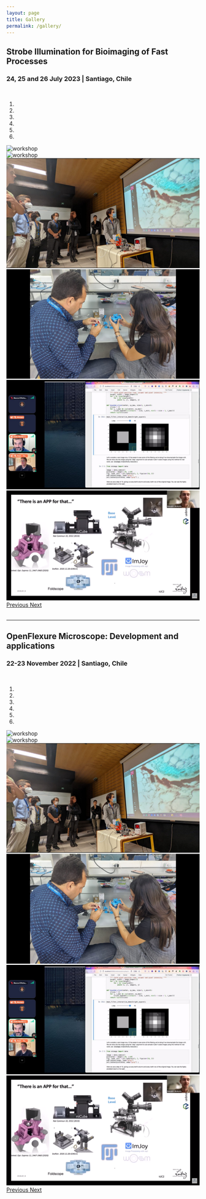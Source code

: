 ```yaml
---
layout: page
title: Gallery
permalink: /gallery/
---
```


## Strobe Illumination for Bioimaging of Fast Processes
### 24, 25 and 26 July 2023 | Santiago, Chile
<br>

<div id="myCarousel" class="carousel slide" data-ride="carousel">
          <!-- Indicators -->
          <ol class="carousel-indicators">
           <!--  <li data-target="#myCarousel" data-slide-to="0" class="active"></li>-->
            <li data-target="#myCarousel" data-slide-to="0" class="active"></li>
            <li data-target="#myCarousel" data-slide-to="1"></li>
            <li data-target="#myCarousel" data-slide-to="2"></li>
            <li data-target="#myCarousel" data-slide-to="3"></li>
            <li data-target="#myCarousel" data-slide-to="4"></li>
            <li data-target="#myCarousel" data-slide-to="5"></li>
          </ol>

<!-- Wrapper for slides -->
<div class="carousel-inner">
            <div class="item active">
              <img src="/images/others/SEMS_1.jpg" alt="workshop">
            </div>          
            <div class="item">
              <img src="/images/others/SEMS_2.jpg" alt="workshop">
            </div>
            <div class="item">
              <img src="/images/others/OFM_1.jpg" alt="workshop">
            </div>            
            <div class="item">
              <img src="/images/others/OFM_2.jpg" alt="workshop">
            </div>            
            <div class="item">
              <img src="/images/others/NAPARI_1.jpg" alt="workshop">
            </div>            
            <div class="item">
              <img src="/images/others/UC2_1.png" alt="seminar">
            </div>    
</div>
          <!-- Left and right controls -->
          <a class="left carousel-control" href="#myCarousel" data-slide="prev">
            <span class="glyphicon glyphicon-chevron-left"></span>
            <span class="sr-only">Previous</span>
          </a>
          <a class="right carousel-control" href="#myCarousel" data-slide="next">
            <span class="glyphicon glyphicon-chevron-right"></span>
            <span class="sr-only">Next</span>
          </a>
</div>

<br>

<hr>

## OpenFlexure Microscope: Development and applications
### 22-23 November 2022 | Santiago, Chile
<br>

<div id="myCarousel" class="carousel slide" data-ride="carousel">
          <!-- Indicators -->
          <ol class="carousel-indicators">
           <!--  <li data-target="#myCarousel" data-slide-to="0" class="active"></li>-->
            <li data-target="#myCarousel" data-slide-to="0" class="active"></li>
            <li data-target="#myCarousel" data-slide-to="1"></li>
            <li data-target="#myCarousel" data-slide-to="2"></li>
            <li data-target="#myCarousel" data-slide-to="3"></li>
            <li data-target="#myCarousel" data-slide-to="4"></li>
            <li data-target="#myCarousel" data-slide-to="5"></li>
          </ol>

<!-- Wrapper for slides -->
<div class="carousel-inner">
            <div class="item active">
              <img src="/images/others/SEMS_1.jpg" alt="workshop">
            </div>          
            <div class="item">
              <img src="/images/others/SEMS_2.jpg" alt="workshop">
            </div>
            <div class="item">
              <img src="/images/others/OFM_1.jpg" alt="workshop">
            </div>            
            <div class="item">
              <img src="/images/others/OFM_2.jpg" alt="workshop">
            </div>            
            <div class="item">
              <img src="/images/others/NAPARI_1.jpg" alt="workshop">
            </div>            
            <div class="item">
              <img src="/images/others/UC2_1.png" alt="seminar">
            </div>    
</div>
          <!-- Left and right controls -->
          <a class="left carousel-control" href="#myCarousel" data-slide="prev">
            <span class="glyphicon glyphicon-chevron-left"></span>
            <span class="sr-only">Previous</span>
          </a>
          <a class="right carousel-control" href="#myCarousel" data-slide="next">
            <span class="glyphicon glyphicon-chevron-right"></span>
            <span class="sr-only">Next</span>
          </a>
</div>
